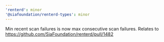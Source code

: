 ```yaml
---
'renterd': minor
'@siafoundation/renterd-types': minor
---
```


Min recent scan failures is now max consecutive scan failures. Relates to https://github.com/SiaFoundation/renterd/pull/1482
